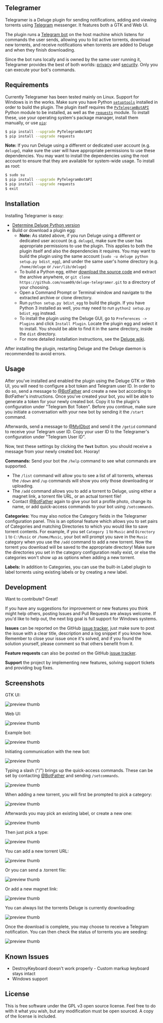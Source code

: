## Telegramer

Telegramer is a Deluge plugin for sending notifications, adding and viewing torrents using [Telegram](https://telegram.org/) messenger. It features both a GTK and Web UI. 

The plugin runs a [Telegram bot](https://telegram.org/blog/bot-revolution) on the host machine which listens for commands the user sends, allowing you to list active torrents, download new torrents, and receive notifications when torrents are added to Deluge and when they finish downloading.

Since the bot runs locally and is owned by the same user running it, Telegramer provides the best of both worlds: [privacy](https://telegram.org/privacy) and [security](https://telegram.org/faq#security). Only you can execute your bot's commands.

## Requirements

Currently Telegramer has been tested mainly on Linux. Support for Windows is in the works.
Make sure you have Python [`setuptools`](https://pypi.python.org/pypi/setuptools#installation-instructions) installed in order to build the plugin.
The plugin itself requires the [`PyTelegramBotAPI`](https://github.com/eternnoir/pyTelegramBotAPI) Python module to be installed, as well as the [`requests`](http://docs.python-requests.org/) module.
To install these, use your operating system's package manager, install them manually, or use [`pip`](https://pip.pypa.io/en/stable/installing/):

```sh
$ pip install --upgrade PyTelegramBotAPI
$ pip install --upgrade requests
```

**Note:** If you run Deluge using a different or dedicated user account (e.g. `deluge`), make sure the user will have appropriate permissions to use these dependencies. You may want to install the dependencies using the root account to ensure that they are available for system-wide usage. To install as root:
```sh
$ sudo su
$ pip install --upgrade PyTelegramBotAPI
$ pip install --upgrade requests
$ exit
```

## Installation

Installing Telegramer is easy:
* [Determine Deluge Python version](http://dev.deluge-torrent.org/wiki/Troubleshooting#PythonVersion)
* Build or download a plugin egg:
    * **Note:** As stated above, if you run Deluge using a different or dedicated user account (e.g. `deluge`), make sure the user has appropriate permissions to use the plugin. This applies to both the plugin itself and also the dependencies it requires. You may want to build the plugin using the same account (`sudo -u deluge python setup.py bdist_egg`), and under the same user's home directory (e.g. `/home/deluge` or `/var/lib/deluge`) 
    * To build a Python egg, either [download the source code](https://github.com/noam09/deluge-telegramer/archive/master.zip) and extract the archive anywhere, or `git clone https://github.com/noam09/deluge-telegramer.git` to a directory of your choosing.
    * Open a Command Prompt or Terminal window and navigate to the extracted archive or clone directory.
    * Run `python setup.py bdist_egg` to build the plugin. If you have Python 3 installed as well, you may need to run `python2 setup.py bdist_egg` instead.
    * To install the plugin using the Deluge GUI, go to `Preferences -> Plugins` and click `Install Plugin`. Locate the plugin egg and select it to install. You should be able to find it in the same directory, inside the `dist` directory.
    * For more detailed installation instructions, see the [Deluge wiki](http://dev.deluge-torrent.org/wiki/Plugins#InstallingPluginEggs).

After installing the plugin, restarting Deluge and the Deluge daemon is recommended to avoid errors. 

## Usage

After you've installed and enabled the plugin using the Deluge GTK or Web UI, you will need to configure a bot token and Telegram user ID. In order to do so, send a message to [@BotFather](https://telegram.me/BotFather) and create a new bot according to BotFather's instructions. Once you've created your bot, you will be able to generate a token for your newly created bot. Copy it to the plugin's configuration under "Telegram Bot Token". Before you continue, make sure you initiate a conversation with your new bot by sending it the `/start` command. 

Afterwards, send a message to [@MyIDbot](https://telegram.me/myidbot) and send it the `/getid` command to receive your Telegram user ID. Copy your user ID to the Telegramer's configuration under "Telegram User ID".

Now, test these settings by clicking the **`Test`** button. you should receive a message from your newly created bot. Hooray!

**Commands:** Send your bot the `/help` command to see what commands are supported.
* The `/list` command will allow you to see a list of all torrents, whereas the `/down` and `/up` commands will show you only those downloading or uploading. 
* The `/add` command allows you to add a torrent to Deluge, using either a magnet link, a torrent file URL, or an actual torrent file!
* Contact [@BotFather](https://telegram.me/BotFather) again to give your bot a profile photo, change its name, or add quick-access commands to your bot using `/setcommands`. 

**Categories:** You may also notice the Category fields in the Telegramer configuration panel. This is an optional feature which allows you to set pairs of Categories and matching Directories to which you would like to save torrent contents. For example, if you set `Category 1` to `Music` and `Directory 1` to `C:\Music` or `/home/Music`, your bot will prompt you save in the `Music` category when you use the `/add` command to add a new torrent. Now the torrent you download will be saved to the appropriate directory! Make sure the directories you set in the category configuration really exist, or else the categories won't show up as options when adding a new torrent.

**Labels:** 
In addition to Categories, you can use the built-in Label plugin to label torrents using existing labels or by creating a new label.

## Development

Want to contribute? Great!

If you have any suggestions for improvement or new features you think might help others, posting Issues and Pull Requests are always welcome.
If you'd like to help out, the next big goal is full support for Windows systems.

**Issues** can be reported on the GitHub [issue tracker](http://github.com/noam09/deluge-telegramer/issues), 
just make sure to post the issue with a clear title, description and a log snippet if you know how. Remember to close your issue once it's solved, and if you found the solution yourself, please comment so that others benefit from it.

**Feature requests** can also be posted on the GitHub [issue tracker](http://github.com/noam09/deluge-telegramer/issues).

**Support** the project by implementing new features, solving support tickets and providing bug fixes.

## Screenshots

GTK UI:

![preview thumb](http://i.imgur.com/aWh2i4e.jpg)

Web UI:

![preview thumb](http://i.imgur.com/GIkoCV3.jpg)

Example bot:

![preview thumb](http://i.imgur.com/qnZWIip.jpg)

Initiating communication with the new bot:

![preview thumb](http://i.imgur.com/h7TaMtz.jpg)

Typing a slash ("/") brings up the quick-access commands. These can be set by contacting [@BotFather](https://telegram.me/BotFather) and sending `/setcommands`.

![preview thumb](http://i.imgur.com/HoM9j6O.jpg)

When adding a new torrent, you will first be prompted to pick a category:

![preview thumb](http://i.imgur.com/VaBVlYs.jpg)

Afterwards you may pick an existing label, or create a new one:

![preview thumb](http://i.imgur.com/Obs3DZj.jpg)

Then just pick a type:

![preview thumb](http://i.imgur.com/gBYLQ5j.jpg)

You can add a new torrent URL:

![preview thumb](http://i.imgur.com/LYPDy3y.jpg)

Or you can send a .torrent file:

![preview thumb](http://i.imgur.com/jdGO6TI.jpg)

Or add a new magnet link:

![preview thumb](http://i.imgur.com/BiOh7lw.jpg)

You can always list the torrents Deluge is currently downloading:

![preview thumb](http://i.imgur.com/S7Zf2fN.jpg)

Once the download is complete, you may choose to receive a Telegram notification. You can then check the status of torrents you are seeding:

![preview thumb](http://i.imgur.com/CRdBwJa.jpg)

## Known Issues

* DestroyKeyboard doesn't work properly - Custom markup keyboard stays intact
* Windows support

## License
This is free software under the GPL v3 open source license. Feel free to do with it what you wish, but any modification must be open sourced. A copy of the license is included.
